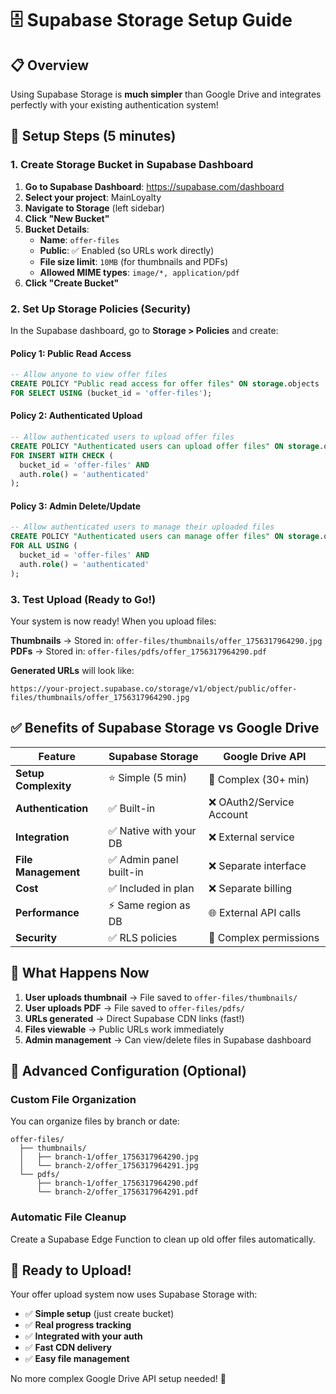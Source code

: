 # 🗄️ Supabase Storage Setup Guide

## 📋 Overview
Using Supabase Storage is **much simpler** than Google Drive and integrates perfectly with your existing authentication system!

## 🚀 Setup Steps (5 minutes)

### 1. Create Storage Bucket in Supabase Dashboard

1. **Go to Supabase Dashboard**: https://supabase.com/dashboard
2. **Select your project**: MainLoyalty
3. **Navigate to Storage** (left sidebar)
4. **Click "New Bucket"**
5. **Bucket Details**:
   - **Name**: `offer-files`
   - **Public**: ✅ Enabled (so URLs work directly)
   - **File size limit**: `10MB` (for thumbnails and PDFs)
   - **Allowed MIME types**: `image/*, application/pdf`
6. **Click "Create Bucket"**

### 2. Set Up Storage Policies (Security)

In the Supabase dashboard, go to **Storage > Policies** and create:

#### **Policy 1: Public Read Access**
```sql
-- Allow anyone to view offer files
CREATE POLICY "Public read access for offer files" ON storage.objects
FOR SELECT USING (bucket_id = 'offer-files');
```

#### **Policy 2: Authenticated Upload**
```sql
-- Allow authenticated users to upload offer files
CREATE POLICY "Authenticated users can upload offer files" ON storage.objects
FOR INSERT WITH CHECK (
  bucket_id = 'offer-files' AND 
  auth.role() = 'authenticated'
);
```

#### **Policy 3: Admin Delete/Update**
```sql
-- Allow authenticated users to manage their uploaded files
CREATE POLICY "Authenticated users can manage offer files" ON storage.objects
FOR ALL USING (
  bucket_id = 'offer-files' AND 
  auth.role() = 'authenticated'
);
```

### 3. Test Upload (Ready to Go!)

Your system is now ready! When you upload files:

**Thumbnails** → Stored in: `offer-files/thumbnails/offer_1756317964290.jpg`
**PDFs** → Stored in: `offer-files/pdfs/offer_1756317964290.pdf`

**Generated URLs** will look like:
```
https://your-project.supabase.co/storage/v1/object/public/offer-files/thumbnails/offer_1756317964290.jpg
```

## ✅ Benefits of Supabase Storage vs Google Drive

| Feature | Supabase Storage | Google Drive API |
|---------|------------------|------------------|
| **Setup Complexity** | ⭐ Simple (5 min) | 🔧 Complex (30+ min) |
| **Authentication** | ✅ Built-in | ❌ OAuth2/Service Account |
| **Integration** | ✅ Native with your DB | ❌ External service |
| **File Management** | ✅ Admin panel built-in | ❌ Separate interface |
| **Cost** | ✅ Included in plan | ❌ Separate billing |
| **Performance** | ⚡ Same region as DB | 🌐 External API calls |
| **Security** | ✅ RLS policies | 🔐 Complex permissions |

## 🎯 What Happens Now

1. **User uploads thumbnail** → File saved to `offer-files/thumbnails/`
2. **User uploads PDF** → File saved to `offer-files/pdfs/`
3. **URLs generated** → Direct Supabase CDN links (fast!)
4. **Files viewable** → Public URLs work immediately
5. **Admin management** → Can view/delete files in Supabase dashboard

## 🔧 Advanced Configuration (Optional)

### Custom File Organization
You can organize files by branch or date:
```
offer-files/
  ├── thumbnails/
  │   ├── branch-1/offer_1756317964290.jpg
  │   └── branch-2/offer_1756317964291.jpg
  └── pdfs/
      ├── branch-1/offer_1756317964290.pdf
      └── branch-2/offer_1756317964291.pdf
```

### Automatic File Cleanup
Create a Supabase Edge Function to clean up old offer files automatically.

## 🎉 Ready to Upload!

Your offer upload system now uses Supabase Storage with:
- ✅ **Simple setup** (just create bucket)
- ✅ **Real progress tracking**
- ✅ **Integrated with your auth**
- ✅ **Fast CDN delivery**
- ✅ **Easy file management**

No more complex Google Drive API setup needed! 🚀
